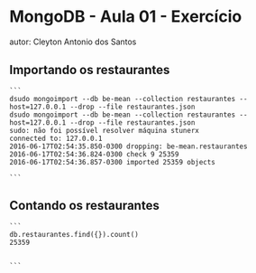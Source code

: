 # MongoDB - Aula 01 - Exercício
autor: Cleyton Antonio dos Santos

## Importando os restaurantes

    ```
    dsudo mongoimport --db be-mean --collection restaurantes --host=127.0.0.1 --drop --file restaurantes.json 
    dsudo mongoimport --db be-mean --collection restaurantes --host=127.0.0.1 --drop --file restaurantes.json 
	sudo: não foi possível resolver máquina stunerx
	connected to: 127.0.0.1
	2016-06-17T02:54:35.850-0300 dropping: be-mean.restaurantes
	2016-06-17T02:54:36.824-0300 check 9 25359
	2016-06-17T02:54:36.857-0300 imported 25359 objects

    ```

## Contando os restaurantes

    ```
    db.restaurantes.find({}).count()
	25359


    ```
